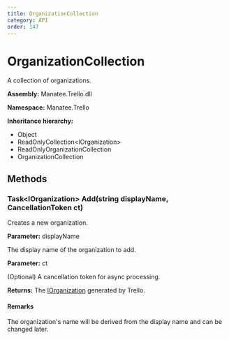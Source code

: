 ```yaml
---
title: OrganizationCollection
category: API
order: 147
---
```


# OrganizationCollection

A collection of organizations.

**Assembly:** Manatee.Trello.dll

**Namespace:** Manatee.Trello

**Inheritance hierarchy:**

- Object
- ReadOnlyCollection&lt;IOrganization&gt;
- ReadOnlyOrganizationCollection
- OrganizationCollection

## Methods

### Task&lt;IOrganization&gt; Add(string displayName, CancellationToken ct)

Creates a new organization.

**Parameter:** displayName

The display name of the organization to add.

**Parameter:** ct

(Optional) A cancellation token for async processing.

**Returns:** The [IOrganization](IOrganization#iorganization) generated by Trello.

#### Remarks

The organization&#39;s name will be derived from the display name and can be changed later.

